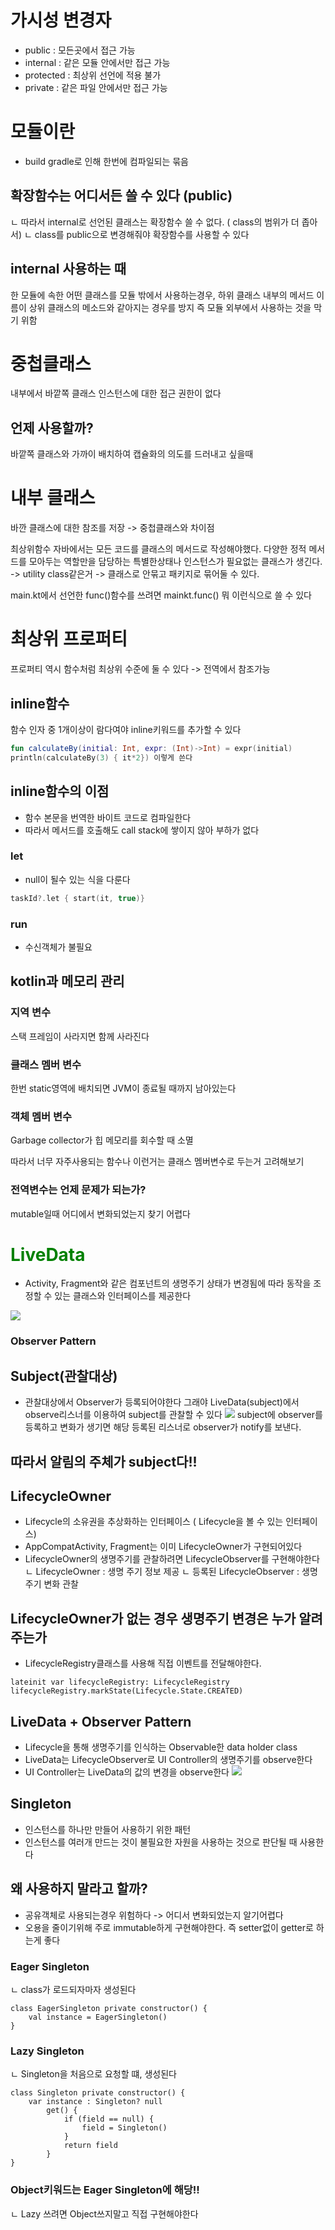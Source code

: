 # 가시성 변경자
- public : 모든곳에서 접근 가능
- internal : 같은 모듈 안에서만 접근 가능
- protected : 최상위 선언에 적용 불가
- private : 같은 파일 안에서만 접근 가능


# 모듈이란
- build gradle로 인해 한번에 컴파일되는 묶음

## 확장함수는 어디서든 쓸 수 있다 (public)
ㄴ 따라서 internal로 선언된 클래스는 확장함수 쓸 수 없다. ( class의 범위가 더 좁아서)
ㄴ class를 public으로 변경해줘야 확장함수를 사용할 수 있다

## internal 사용하는 때
한 모듈에 속한 어떤 클래스를 모듈 밖에서 사용하는경우, 하위 클래스 내부의 메서드 이름이 상위 클래스의 메소드와 같아지는 경우를 방지
즉 모듈 외부에서 사용하는 것을 막기 위함

# 중첩클래스
내부에서 바깥쪽 클래스 인스턴스에 대한 접근 권한이 없다

## 언제 사용할까?
바깥쪽 클래스와 가까이 배치하여 캡슐화의 의도를 드러내고 싶을때

# 내부 클래스
바깐 클래스에 대한 참조를 저장 -> 중첩클래스와 차이점

최상위함수
자바에서는 모든 코드를 클래스의 메서드로 작성해야했다.
다양한 정적 메서드를 모아두는 역할만을 담당하는 특별한상태나 인스턴스가 필요없는 클래스가 생긴다. -> utility class같은거
-> 클래스로 안묶고 패키지로 묶어둘 수 있다.

main.kt에서 선언한 func()함수를 쓰려면 mainkt.func() 뭐 이런식으로 쓸 수 있다

# 최상위 프로퍼티
프로퍼티 역시 함수처럼 최상위 수준에 둘 수 있다 -> 전역에서 참조가능

## inline함수
함수 인자 중 1개이상이 람다여야 inline키워드를 추가할 수 있다
```kotlin
fun calculateBy(initial: Int, expr: (Int)->Int) = expr(initial)
println(calculateBy(3) { it*2}) 이렇게 쓴다
```

## inline함수의 이점
- 함수 본문을 번역한 바이트 코드로 컴파일한다
- 따라서 메서드를 호출해도 call stack에 쌓이지 않아 부하가 없다

### let
- null이 될수 있는 식을 다룬다

```kotlin 
taskId?.let { start(it, true)} 
```

### run
- 수신객체가 불필요


## kotlin과 메모리 관리

### 지역 변수
스택 프레임이 사라지면 함께 사라진다

### 클래스 멤버 변수
한번 static영역에 배치되면 JVM이 종료될 때까지 남아있는다

### 객체 멤버 변수
Garbage collector가 힙 메모리를 회수할 때 소멸

따라서 너무 자주사용되는 함수나 이런거는 클래스 멤버변수로 두는거 고려해보기

### 전역변수는 언제 문제가 되는가?
mutable일때 어디에서 변화되었는지 찾기 어렵다


# <span style = "color:green">LiveData</span> 
- Activity, Fragment와 같은 컴포넌트의 생명주기 상태가 변경됨에 따라 동작을 조정할 수 있는 클래스와 인터페이스를 제공한다

![](https://i.imgur.com/rpAcHxc.png)

### Observer Pattern
## Subject(관찰대상)
- 관찰대상에서 Observer가 등록되어야한다
그래야 LiveData(subject)에서 observe리스너를 이용하여 subject를 관찰할 수 있다
![](https://i.imgur.com/Se7UjN8.png)
subject에 observer를 등록하고 변화가 생기면 해당 등록된 리스너로 observer가 notify를 보낸다.
## 따라서 알림의 주체가 subject다!!

## LifecycleOwner
- Lifecycle의 소유권을 추상화하는 인터페이스 ( Lifecycle을 볼 수 있는 인터페이스)
- AppCompatActivity, Fragment는 이미 LifecycleOwner가 구현되어있다
- LifecycleOwner의 생명주기를 관찰하려면 LifecycleObserver를 구현해야한다
    ㄴ LifecycleOwner : 생명 주기 정보 제공
    ㄴ 등록된 LifecycleObserver : 생명 주기 변화 관찰


## LifecycleOwner가 없는 경우 생명주기 변경은 누가 알려주는가
- LifecycleRegistry클래스를 사용해 직접 이벤트를 전달해야한다.
```kotlin=
lateinit var lifecycleRegistry: LifecycleRegistry
lifecycleRegistry.markState(Lifecycle.State.CREATED)
```

## LiveData + Observer Pattern
- Lifecycle을 통해 생명주기를 인식하는 Observable한 data holder class
- LiveData는 LifecycleObserver로 UI Controller의 생명주기를 observe한다
- UI Controller는 LiveData의 값의 변경을 observe한다
![](https://i.imgur.com/wF3XC7G.png)

## Singleton
- 인스턴스를 하나만 만들어 사용하기 위한 패턴
- 인스턴스를 여러개 만드는 것이 불필요한 자원을 사용하는 것으로 판단될 때 사용한다

## 왜 사용하지 말라고 할까?
- 공유객체로 사용되는경우 위험하다 -> 어디서 변화되었는지 알기어렵다
- 오용을 줄이기위해 주로 immutable하게 구현해야한다. 즉 setter없이 getter로 하는게 좋다

### Eager Singleton
ㄴ class가 로드되자마자 생성된다
```kotlin=
class EagerSingleton private constructor() {
    val instance = EagerSingleton()
}
```

### Lazy Singleton
ㄴ Singleton을 처음으로 요청할 떄, 생성된다
```kotlin=
class Singleton private constructor() {
    var instance : Singleton? null
        get() {
            if (field == null) {
                field = Singleton()
            }
            return field
        }
}
```

### Object키워드는 Eager Singleton에 해당!!
ㄴ Lazy 쓰려면 Object쓰지말고 직접 구현해야한다